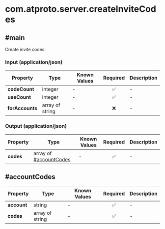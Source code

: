 # com.atproto.server.createInviteCodes

## #main

Create invite codes.

### Input (application/json)

| Property | Type | Known Values | Required | Description |
| --- | --- | --- | :---: | --- |
| **codeCount** | integer | - | ✅ | - |
| **useCount** | integer | - | ✅ | - |
| **forAccounts** | array of string | - | ❌ | - |

### Output (application/json)

| Property | Type | Known Values | Required | Description |
| --- | --- | --- | :---: | --- |
| **codes** | array of [#accountCodes](#accountcodes) | - | ✅ | - |

## #accountCodes

| Property | Type | Known Values | Required | Description |
| --- | --- | --- | :---: | --- |
| **account** | string | - | ✅ | - |
| **codes** | array of string | - | ✅ | - |
